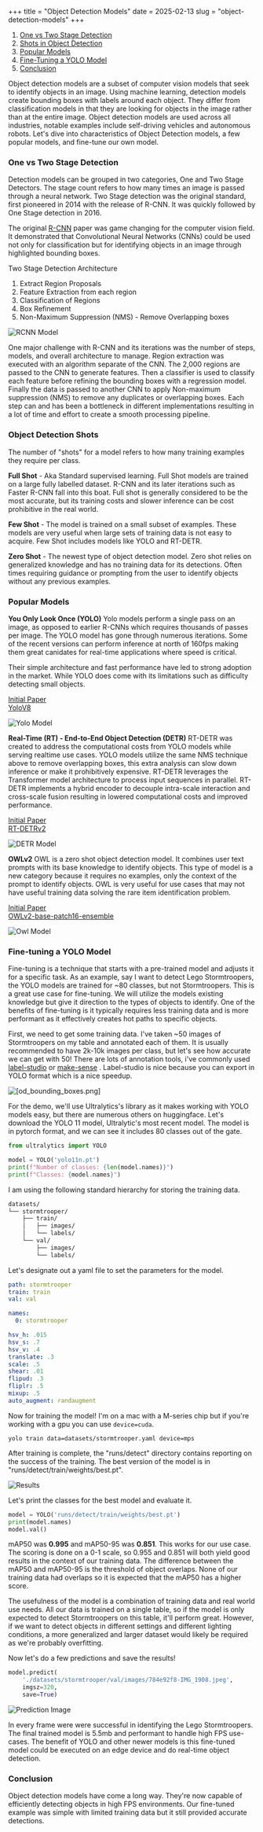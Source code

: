 +++
title = "Object Detection Models"
date = 2025-02-13
slug = "object-detection-models"
+++

1. [One vs Two Stage Detection](#one-vs-two-stage-detection)
2. [Shots in Object Detection](#shots-in-object-detection)
3. [Popular Models](#popular-models)
4. [Fine-Tuning a YOLO Model](#fine-tuning-a-yolo-model)
5. [Conclusion](#conclusion)

Object detection models are a subset of computer vision models that seek to identify objects in an image. Using machine learning, detection models create bounding boxes with labels around each object. They differ from classification models in that they are looking for objects in the image rather than at the entire image. Object detection models are used across all industries, notable examples include self-driving vehicles and autonomous robots. Let's dive into characteristics of Object Detection models, a few popular models, and fine-tune our own model.

### One vs Two Stage Detection

Detection models can be grouped in two categories, One and Two Stage Detectors. The stage count refers to how many times an image is passed through a neural network. Two Stage detection was the original standard, first pioneered in 2014 with the release of R-CNN. It was quickly followed by One Stage detection in 2016. 

The original [R-CNN](https://arxiv.org/abs/1311.2524v5) paper was game changing for the computer vision field. It demonstrated that Convolutional Neural Networks (CNNs) could be used not only for classification but for identifying objects in an image through highlighted bounding boxes. 

Two Stage Detection Architecture

1. Extract Region Proposals
2. Feature Extraction from each region
3. Classification of Regions
4. Box Refinement
5. Non-Maximum Suppression (NMS) - Remove Overlapping boxes

![RCNN Model](/assets/od_rcnn.png)


One major challenge with R-CNN and its iterations was the number of steps, models, and overall architecture to manage. Region extraction was executed with an algorithm separate of the CNN. The 2,000 regions are passed to the CNN to generate features. Then a classifier is used to classify each feature before refining the bounding boxes with a regression model. Finally the data is passed to another CNN to apply Non-maximum suppression (NMS) to remove any duplicates or overlapping boxes. Each step can and has been a bottleneck in different implementations resulting in a lot of time and effort to create a smooth processing pipeline.

### Object Detection Shots
The number of "shots" for a model refers to how many training examples they require per class.

**Full Shot** - Aka Standard supervised learning. Full Shot models are trained on a large fully labelled dataset. R-CNN and its later iterations such as Faster R-CNN fall into this boat. Full shot is generally considered to be the most accurate, but its training costs and slower inference can be cost prohibitive in the real world. 

**Few Shot** - The model is trained on a small subset of examples. These models are very useful when large sets of training data is not easy to acquire. Few Shot includes models like YOLO and RT-DETR. 

**Zero Shot** - The newest type of object detection model. Zero shot relies on generalized knowledge and has no training data for its detections. Often times requiring guidance or prompting from the user to identify objects without any previous examples.

### Popular Models

**You Only Look Once (YOLO)** 
Yolo models perform a single pass on an image, as opposed to earlier R-CNNs which requires thousands of passes per image. The YOLO model has gone through numerous iterations. Some of the recent versions can perform inference at north of 160fps making them great canidates for real-time applications where speed is critical.

Their simple architecture and fast performance have led to strong adoption in the market. While YOLO does come with its limitations such as difficulty detecting small objects.

[Initial Paper](https://arxiv.org/abs/2106.00666)\
[YoloV8](https://huggingface.co/Ultralytics/YOLOv8)

![Yolo Model](/assets/od_yolo.png)


**Real-Time (RT) - End-to-End Object Detection (DETR)**
RT-DETR was created to address the computational costs from YOLO models while serving realtime use cases. YOLO models utilize the same NMS technique above to remove overlapping boxes, this extra analysis can slow down inference or make it prohibitively expensive. RT-DETR leverages the Transformer model architecture to process input sequences in parallel. RT-DETR implements a hybrid encoder to decouple intra-scale interaction and  cross-scale fusion resulting in lowered computational costs and improved performance.

[Initial Paper](https://arxiv.org/abs/2304.08069)\
[RT-DETRv2](https://huggingface.co/PekingU/rtdetr_v2_r101vd)

![DETR Model](/assets/od_detr.png)

**OWLv2**
OWL is a zero shot object detection model. It combines user text prompts with its base knowledge to identify objects. This type of model is a new category because it requires no examples, only the context of the prompt to identify objects. OWL is very useful for use cases that may not have useful training data solving the rare item identification problem.

[Initial Paper](https://arxiv.org/abs/2306.09683)\
[OWLv2-base-patch16-ensemble](https://huggingface.co/google/owlv2-base-patch16-ensemble)

![Owl Model](/assets/od_owl.png)


### Fine-tuning a YOLO Model

Fine-tuning is a technique that starts with a pre-trained model and adjusts it for a specific task. As an example, say I want to detect Lego Stormtroopers, the YOLO models are trained for ~80 classes, but not Stormtroopers. This is a great use case for fine-tuning. We will utilize the models existing knowledge but give it direction to the types of objects to identify. One of the benefits of fine-tuning is it typically requires less training data and is more performant as it effectively creates hot paths to specific objects. 

First, we need to get some training data. I've taken ~50 images of Stormtroopers on my table and annotated each of them. It is usually recommended to have 2k-10k images per class, but let's see how accurate we can get with 50! There are lots of annotation tools, i've commonly used [label-studio](https://github.com/HumanSignal/label-studio) or [make-sense](https://github.com/SkalskiP/make-sense) . Label-studio is nice because you can export in YOLO format which is a nice speedup. 

![[od_bounding_boxes.png]](/assets/od_bounding_boxes.png)

For the demo, we'll use Ultralytics's library as it makes working with YOLO models easy, but there are numerous others on huggingface. Let's download the YOLO 11 model, Ultralytic's most recent model. The model is in pytorch format, and we can see it includes 80 classes out of the gate.

```python
from ultralytics import YOLO

model = YOLO('yolo11n.pt')
print(f"Number of classes: {len(model.names)}")
print(f"Classes: {model.names}")
```

I am using the following standard hierarchy for storing the training data.

```bash
datasets/
└── stormtrooper/
    ├── train/
    │   ├── images/
    │   └── labels/
    └── val/
        ├── images/
        └── labels/
```

Let's designate out a yaml file to set the parameters for the model. 
```yaml
path: stormtrooper
train: train
val: val

names:
  0: stormtrooper

hsv_h: .015
hsv_s: .7
hsv_v: .4
translate: .3
scale: .5
shear: .01
flipud: .3
fliplr: .5
mixup: .5
auto_augment: randaugment
```

Now for training the model! I'm on a mac with a M-series chip but if you're working with a gpu you can use `device=cuda`. 
```shell
yolo train data=datasets/stormtrooper.yaml device=mps
```

After training is complete, the "runs/detect" directory contains reporting on the success of the training. The best version of the model is in "runs/detect/train/weights/best.pt". 

![Results](/assets/od_results.png)


Let's print the classes for the best model and evaluate it. 
```python
model = YOLO('runs/detect/train/weights/best.pt')
print(model.names)
model.val()
```

mAP50 was **0.995** and mAP50-95 was **0.851**. This works for our use case. The scoring is done on a 0-1 scale, so 0.955 and 0.851 will both yield good results in the context of our training data. The difference between the mAP50 and mAP50-95 is the threshold of object overlaps. None of our training data had overlaps so it is expected that the mAP50 has a higher score.

The usefulness of the model is a combination of training data and real world use needs. All our data is trained on a single table, so if the model is only expected to detect Stormtroopers on this table, it'll perform great. However, if we want to detect objects in different settings and different lighting conditions, a more generalized and larger dataset would likely be required as we're probably overfitting.

Now let's do a few predictions and save the results! 
```python
model.predict(
	'./datasets/stormtrooper/val/images/784e92f8-IMG_1908.jpeg',
	imgsz=320,
	save=True)
```

![Prediction Image](/assets/od_predict.png)


In every frame were were successful in identifying the Lego Stormtroopers. The final trained model is 5.5mb and performant to handle high FPS use-cases. The benefit of YOLO and other newer models is this fine-tuned model could be executed on an edge device and do real-time object detection.

### Conclusion
Object detection models have come a long way. They're now capable of efficiently detecting objects in high FPS environments. Our fine-tuned example was simple with limited training data but it still provided accurate detections. 
